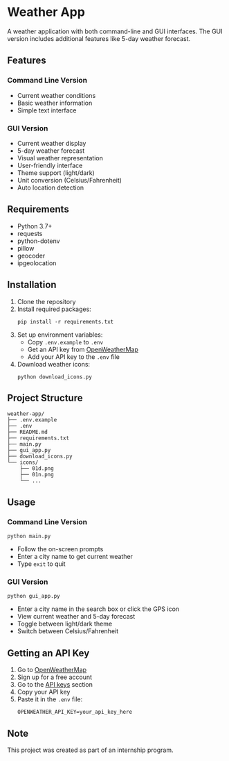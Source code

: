# Weather App

A weather application with both command-line and GUI interfaces. The GUI version includes additional features like 5-day weather forecast.

## Features

### Command Line Version
- Current weather conditions
- Basic weather information
- Simple text interface

### GUI Version
- Current weather display
- 5-day weather forecast
- Visual weather representation
- User-friendly interface
- Theme support (light/dark)
- Unit conversion (Celsius/Fahrenheit)
- Auto location detection

## Requirements

- Python 3.7+
- requests
- python-dotenv
- pillow
- geocoder
- ipgeolocation

## Installation

1. Clone the repository
2. Install required packages:
   ```
   pip install -r requirements.txt
   ```
3. Set up environment variables:
   - Copy `.env.example` to `.env`
   - Get an API key from [OpenWeatherMap](https://openweathermap.org/api)
   - Add your API key to the `.env` file
4. Download weather icons:
   ```
   python download_icons.py
   ```

## Project Structure

```
weather-app/
├── .env.example           
├── .env                   
├── README.md             
├── requirements.txt       
├── main.py               
├── gui_app.py            
├── download_icons.py     
└── icons/                
    ├── 01d.png          
    ├── 01n.png
    └── ...
```

## Usage

### Command Line Version

```
python main.py
```

- Follow the on-screen prompts
- Enter a city name to get current weather
- Type `exit` to quit

### GUI Version

```
python gui_app.py
```

- Enter a city name in the search box or click the GPS icon
- View current weather and 5-day forecast
- Toggle between light/dark theme
- Switch between Celsius/Fahrenheit

## Getting an API Key

1. Go to [OpenWeatherMap](https://openweathermap.org/)
2. Sign up for a free account
3. Go to the [API keys](https://home.openweathermap.org/api_keys) section
4. Copy your API key
5. Paste it in the `.env` file:
   ```
   OPENWEATHER_API_KEY=your_api_key_here
   ```

## Note
This project was created as part of an internship program.
